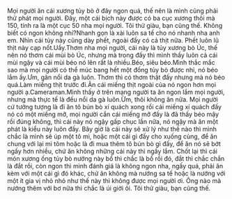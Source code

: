 Mọi người ăn cái xương tủy bò ở đây ngon quá, thế nên là mình cũng phải thử phát mọi người. Đây, một cái bịch này được có ba cục xương thôi mà 150, tính ra là một cục 50 nha mọi người. Tôi thử giàu, bạn cũng thế. Không biết có ngon không nhỉ?Nhanh gọn là xài luôn sa tế cho nó nhanh nha anh em. Nhìn cái tủy này cũng dày phết, ngoài đấy có cả thịt nữa. Phết luôn lũ thịt này cạp nốt.Uầy.Thơm nha mọi người, cái này là tủy xương bò Úc, thế nên nó thơm cái mùi bò Úc, nhưng mà trong đấy thì mình thấy luôn cả cái mùi ngậy và cái mùi béo nó lên rất là nhiều.Béo, siêu béo.Mình thắc mắc sao mà mọi người có thể múc bang hết một đống tủy bò được nhỉ, nó béo lắm ấy.Ưm, gân nổi da gà luôn. Thơm thì có thơm thật đấy nhưng mà nó béo quá.Làm miếng thịt trước đi.Ăn cái miếng thịt ngoài của nó ngon hơn mọi người ạ.Cameraman.Mình thấy ở trên mạng người ta ăn ngon lắm mọi người, nhưng mà thực tế là đếu nổi da gà luôn.Ừm, thôi không ăn nữa. Mọi người cứ tưởng tượng là đi ăn tô bún bò xí quách xong rồi cái miếng xí quách đấy nó có một miếng mỡ, mọi người cắn cái miếng mỡ đấy là đã thấy béo mậy rồi đúng không, thì cái này nó ngậy gấp chục lần nữa, nó ngậy mà ăn một phát là kiểu này luôn đấy. Bây giờ là cái này sẽ xử lý như thế nào thì mình chắc là mình sẽ úp một tô mì, hoặc một cái gì đấy cho xuống cùng, để ăn chung với lại mì tôm hoặc là đi mua thêm tô bún bò gì đấy, để ăn nó sẽ bớt ngấy hơn nhiều, chứ ăn không những cái này thì ngấy lắm. Chốt lại thì cái món xương ống tủy bò nướng này bổ thì chắc là bổ rồi đó, đắt thì chắc chắn là đắt rồi, còn ngon thì mình đánh giá là không ngon nha, ngấy quá, phải ăn kèm với một cái gì đó khác, chứ ăn không mà nướng sa tế hoặc là nướng với một ít gia vị nhỏ nhỏ như thế này thì không được mọi người ơi. Ông nào mà nướng thêm với bơ nữa thì chắc là úi giời ôi. Tôi thử giàu, bạn cũng thế.